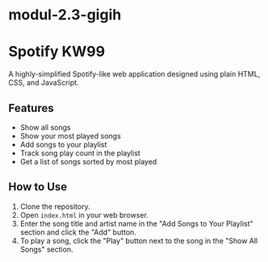 # modul-2.3-gigih
# Spotify KW99

A highly-simplified Spotify-like web application designed using plain HTML, CSS, and JavaScript.

## Features

- Show all songs
- Show your most played songs
- Add songs to your playlist
- Track song play count in the playlist
- Get a list of songs sorted by most played

## How to Use

1. Clone the repository.
2. Open `index.html` in your web browser.
3. Enter the song title and artist name in the "Add Songs to Your Playlist" section and click the "Add" button.
4. To play a song, click the "Play" button next to the song in the "Show All Songs" section.

